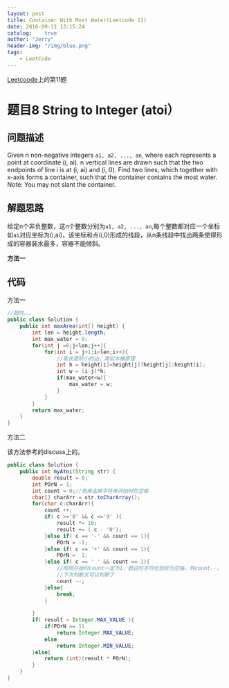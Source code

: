 ```yaml
---
layout: post
title: Container With Most Water(Leetcode 11)
date: 2016-09-11 13:15:24
catalog:    true
author: "Jerry"
header-img: "/img/blue.png"
tags: 
    - LeetCode
---
```


[Leetcoode](https://leetcode.com/problemset/algorithms/)上的第11题

# 题目8 String to Integer (atoi）
## 问题描述

Given n non-negative integers `a1, a2, ..., an`, where each represents a point at coordinate (i, ai). n vertical lines are drawn such that the two endpoints of line i is at (i, ai) and (i, 0). Find two lines, which together with x-axis forms a container, such that the container contains the most water.<br>
Note: You may not slant the container.

## 解题思路

给定n个非负整数，这n个整数分别为`a1, a2, ..., an`,每个整数都对应一个坐标如`ai`对应坐标为(i,ai)，该坐标和点(i,0)形成的线段，从n条线段中找出两条使得形成的容器装水最多，容器不能倾斜。

**方法一**


## 代码

方法一

```java
//超时。。。
public class Solution {
    public int maxArea(int[] height) {
        int len = height.length;
        int max_water = 0;
        for(int j =0;j<len;j++){
            for(int i = j+1;i<len;i++){
                //取长度较小的边，类似木桶原理
                int h = height[i]>height[j]?height[j]:height[i];
                int w = (i-j)*h;
                if(max_water<w){
                    max_water = w;
                }
            }
        }
        return max_water;
    }
}
```

方法二

该方法参考的discuss上的。

```java
public class Solution {
    public int myAtoi(String str) {
        double result = 0;
        int POrN = 1;
        int count = 0;//用来去掉字符串开始时的空格
        char[] charArr = str.toCharArray();
        for(char c:charArr){
            count ++;
            if( c >='0' && c <='9' ){
                result *= 10;
                result += ( c - '0');
            }else if( c == '-' && count == 1){
                POrN = -1;
            }else if( c == '+' && count == 1){
                POrN =  1;
            }else if( c == ' ' && count == 1){
                //刚刚开始时count一定为1，若这时字符也恰好为空格，则count--，
                //下次判断又可以判断了
                count --;
            }else{
                break;
            }
            
        }
        if( result > Integer.MAX_VALUE ){
            if(POrN == 1)
                return Integer.MAX_VALUE;
            else
                return Integer.MIN_VALUE;
        }else{
            return (int)(result * POrN);
        }
    }
}
```


